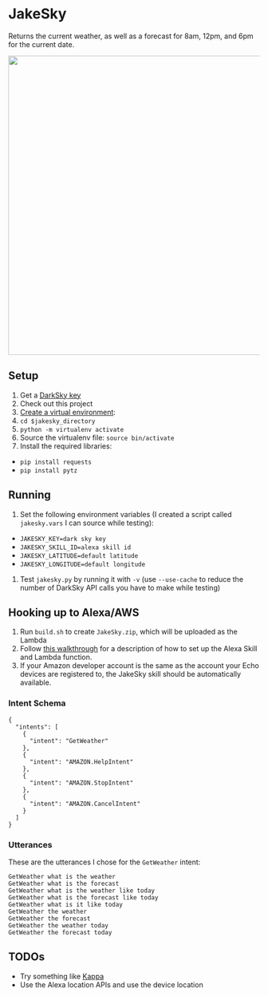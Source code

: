 # JakeSky

Returns the current weather, as well as a forecast for 8am, 12pm, and 6pm for the current date.

[<img src="https://darksky.net/dev/img/attribution/poweredby-oneline.png" width="600"/>](https://darksky.net/poweredby/)

## Setup

1. Get a [DarkSky key](https://darksky.net/dev/)
1. Check out this project
1. [Create a virtual environment](http://python-guide-pt-br.readthedocs.io/en/latest/starting/install/osx/):
  1. `cd $jakesky_directory`
  1. `python -m virtualenv activate`
1. Source the virtualenv file: `source bin/activate`
1. Install the required libraries:
  * `pip install requests`
  * `pip install pytz`

## Running
1. Set the following environment variables (I created a script called `jakesky.vars` I can source while testing):
  - `JAKESKY_KEY=dark sky key`
  - `JAKESKY_SKILL_ID=alexa skill id`
  - `JAKESKY_LATITUDE=default latitude`
  - `JAKESKY_LONGITUDE=default longitude`
1. Test `jakesky.py` by running it with `-v` (use `--use-cache` to reduce the number of DarkSky API calls you have to make while testing)

## Hooking up to Alexa/AWS

1. Run `build.sh` to create `JakeSky.zip`, which will be uploaded as the Lambda
1. Follow [this walkthrough](http://moduscreate.com/build-an-alexa-skill-with-python-and-aws-lambda/) for a description of how to set up the Alexa Skill and Lambda function.
1. If your Amazon developer account is the same as the account your Echo devices are registered to, the JakeSky skill should be automatically available.

### Intent Schema

```
{
  "intents": [
    {
      "intent": "GetWeather"
    },
    {
      "intent": "AMAZON.HelpIntent"
    },
    {
      "intent": "AMAZON.StopIntent"
    },
    {
      "intent": "AMAZON.CancelIntent"
    }
  ]
}
```

### Utterances

These are the utterances I chose for the `GetWeather` intent:

```
GetWeather what is the weather
GetWeather what is the forecast
GetWeather what is the weather like today
GetWeather what is the forecast like today
GetWeather what is it like today
GetWeather the weather
GetWeather the forecast
GetWeather the weather today
GetWeather the forecast today
```

## TODOs

- Try something like [Kappa](https://github.com/garnaat/kappa)
- Use the Alexa location APIs and use the device location
